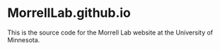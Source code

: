 # MorrellLab.github.io

This is the source code for the Morrell Lab website at the University of Minnesota.
